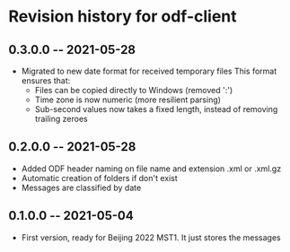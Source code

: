 # Revision history for odf-client

## 0.3.0.0 -- 2021-05-28

* Migrated to new date format for received temporary files
  This format ensures that:
    - Files can be copied directly to Windows (removed ':')
    - Time zone is now numeric (more resilient parsing)
    - Sub-second values now takes a fixed length, instead of 
      removing trailing zeroes

## 0.2.0.0 -- 2021-05-28

* Added ODF header naming on file name and extension .xml or .xml.gz
* Automatic creation of folders if don't exist
* Messages are classified by date

## 0.1.0.0 -- 2021-05-04

* First version, ready for Beijing 2022 MST1. It just stores the messages
